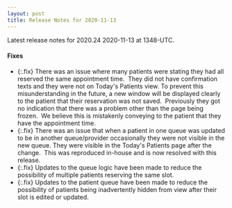 ```yaml
---
layout: post
title: Release Notes for 2020-11-13
---
```


Latest release notes for 2020.24 2020-11-13 at 1348-UTC.


<div class='fixes' markdown='1'>

#### Fixes

- {:.fix} There was an issue where many patients were stating they had all reserved the same appointment time.  They did not have confirmation texts and they were not on Today's Patients view. To prevent this misunderstanding in the future, a new window will be displayed clearly to the patient that their reservation was not saved.  Previously they got no indication that there was a problem other than the page being frozen.  We believe this is mistakenly conveying to the patient that they have the appointment time.
- {:.fix} There was an issue that when a patient in one queue was updated to be in another queue/provider occasionally they were not visible in the new queue. They were visible in the Today's Patients page after the change.  This was reproduced in-house and is now resolved with this release.
- {:.fix} Updates to the queue logic have been made to reduce the possibility of multiple patients reserving the same slot.
- {:.fix} Updates to the patient queue have been made to reduce the possibility of patients being inadvertently hidden from view after their slot is edited or updated.

</div>
